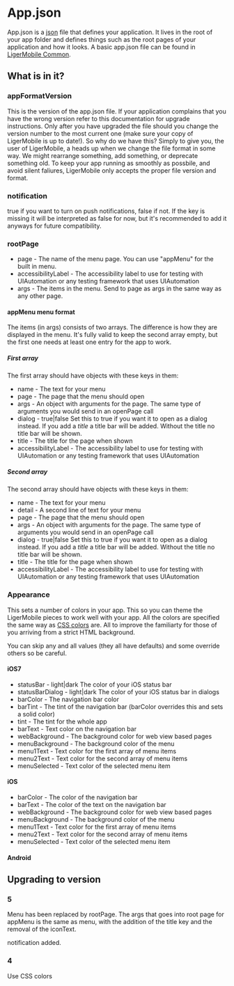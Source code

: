 # App.json

App.json is a [json](http://www.json.org) file that defines your application. It lives in the root of your app folder and defines things such as the root pages of your application and how it looks. A basic app.json file can be found in [LigerMobile Common](https://github.com/reachlocal/liger-common).

## What is in it?

### appFormatVersion

This is the version of the app.json file. If your application complains that you have the wrong version refer to this documentation for upgrade instructions. Only after you have upgraded the file should you change the version number to the most current one (make sure your copy of LigerMobile is up to date!). So why do we have this? Simply to give you, the user of LigerMobile, a heads up when we change the file format in some way. We might rearrange something, add something, or deprecate something old. To keep your app running as smoothly as possbile, and avoid silent faliures, LigerMobile only accepts the proper file version and format.

### notification

true if you want to turn on push notifications, false if not. If the key is missing it will be interpreted as false for now, but it's recommended to add it anyways for future compatibility.

### rootPage

* page - The name of the menu page. You can use "appMenu" for the built in menu.
* accessibilityLabel - The accessibility label to use for testing with UIAutomation or any testing framework that uses UIAutomation
* args - The items in the menu. Send to page as args in the same way as any other page.

#### appMenu menu format

The items (in args) consists of two arrays. The difference is how they are displayed in the menu. It's fully valid to keep the second array empty, but the first one needs at least one entry for the app to work.

##### First array

The first array should have objects with these keys in them:

* name - The text for your menu
* page - The page that the menu should open
* args - An object with arguments for the page. The same type of arguments you would send in an openPage call
* dialog - true|false Set this to true if you want it to open as a dialog instead. If you add a _title_ a title bar will be added. Without the title no title bar will be shown.
* title - The title for the page when shown
* accessibilityLabel - The accessibility label to use for testing with UIAutomation or any testing framework that uses UIAutomation

##### Second array

The second array should have objects with these keys in them:

* name - The text for your menu
* detail - A second line of text for your menu
* page - The page that the menu should open
* args - An object with arguments for the page. The same type of arguments you would send in an openPage call
* dialog - true|false Set this to true if you want it to open as a dialog instead. If you add a _title_ a title bar will be added. Without the title no title bar will be shown.
* title - The title for the page when shown
* accessibilityLabel - The accessibility label to use for testing with UIAutomation or any testing framework that uses UIAutomation

### Appearance

This sets a number of colors in your app. This so you can theme the LigerMobile pieces to work well with your app. All the colors are specified the same way as [CSS colors](http://www.w3.org/Style/CSS/) are. All to improve the familiarty for those of you arriving from a strict HTML background.

You can skip any and all values (they all have defaults) and some override others so be careful.

#### iOS7

* statusBar - light|dark The color of your iOS status bar
* statusBarDialog - light|dark The color of your iOS status bar in dialogs
* barColor - The navigation bar color
* barTint - The tint of the navigation bar (barColor overrides this and sets a solid color)
* tint - The tint for the whole app
* barText - Text color on the navigation bar
* webBackground - The background color for web view based pages
* menuBackground - The background color of the menu
* menu1Text - Text color for the first array of menu items
* menu2Text - Text color for the second array of menu items
* menuSelected - Text color of the selected menu item

#### iOS

* barColor - The color of the navigation bar
* barText - The color of the text on the navigation bar
* webBackground - The background color for web view based pages
* menuBackground - The background color of the menu
* menu1Text - Text color for the first array of menu items
* menu2Text - Text color for the second array of menu items
* menuSelected - Text color of the selected menu item

#### Android


## Upgrading to version

### 5

Menu has been replaced by rootPage. The args that goes into root page for appMenu is the same as menu, with the addition of the title key and the removal of the iconText.

notification added.

### 4

Use CSS colors

